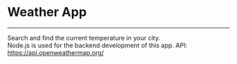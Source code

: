 # Weather App

<hr>

Search and find the current temperature in your city. <br>
Node.js is used for the backend development of this app.
API: https://api.openweathermap.org/
